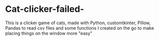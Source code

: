 # Cat-clicker-failed-
This is a clicker game of cats, made with Python, customtkinter, Pillow, Pandas to read csv files and some functions I created on the go to make placing things on the window more "easy"
